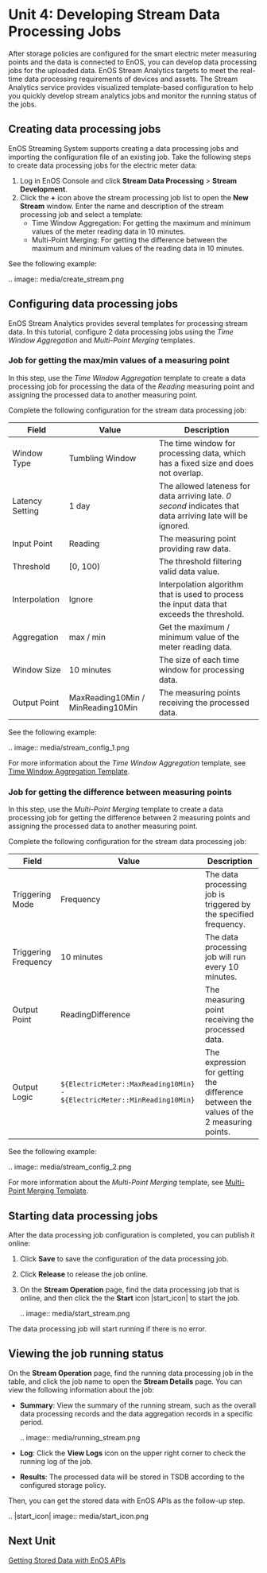 # Unit 4: Developing Stream Data Processing Jobs

After storage policies are configured for the smart electric meter measuring points and the data is connected to EnOS, you can develop data processing jobs for the uploaded data. EnOS Stream Analytics targets to meet the real-time data processing requirements of devices and assets. The Stream Analytics service provides visualized template-based configuration to help you quickly develop stream analytics jobs and monitor the running status of the jobs.


## Creating data processing jobs

EnOS Streaming System supports creating a data processing jobs and importing the configuration file of an existing job. Take the following steps to create data processing jobs for the electric meter data:

1. Log in EnOS Console and click **Stream Data Processing** > **Stream Development**.
2. Click the **+** icon above the stream processing job list to open the **New Stream** window. Enter the name and description of the stream processing job and select a template:
   - Time Window Aggregation: For getting the maximum and minimum values of the meter reading data in 10 minutes.
   - Multi-Point Merging: For getting the difference between the maximum and minimum values of the reading data in 10 minutes.

See the following example:

.. image:: media/create_stream.png

## Configuring data processing jobs

EnOS Stream Analytics provides several templates for processing stream data. In this tutorial, configure 2 data processing jobs using the *Time Window Aggregation* and *Multi-Point Merging* templates.

### Job for getting the max/min values of a measuring point

In this step, use the *Time Window Aggregation* template to create a data processing job for processing the data of the *Reading* measuring point and assigning the processed data to another measuring point.

Complete the following configuration for the stream data processing job:

| Field           | Value                             | Description                                                  |
| --------------- | --------------------------------- | ------------------------------------------------------------ |
| Window Type     | Tumbling Window                   | The time window for processing data, which has a fixed size and does not overlap. |
| Latency Setting | 1 day                             | The allowed lateness for data arriving late. *0 second* indicates that data arriving late will be ignored. |
| Input Point     | Reading                           | The measuring point providing raw data.                        |
| Threshold       | [0, 100)                          | The threshold filtering valid data value.                    |
| Interpolation   | Ignore                            | Interpolation algorithm that is used to process the input data that exceeds the threshold. |
| Aggregation     | max / min                         | Get the maximum / minimum value of the meter reading data.   |
| Window Size     | 10 minutes                        | The size of each time window for processing data.            |
| Output Point    | MaxReading10Min / MinReading10Min | The measuring points receiving the processed data.             |

See the following example:

.. image:: media/stream_config_1.png

For more information about the *Time Window Aggregation* template, see [Time Window Aggregation Template](/docs/data-asset/en/latest/learn/ai_template_overview.html).

### Job for getting the difference between measuring points

In this step, use the *Multi-Point Merging* template to create a data processing job for getting the difference between 2 measuring points and assigning the processed data to another measuring point.

Complete the following configuration for the stream data processing job:

| Field                | Value                                                        | Description                                                  |
| -------------------- | ------------------------------------------------------------ | ------------------------------------------------------------ |
| Triggering Mode      | Frequency                                                    | The data processing job is triggered by the specified frequency. |
| Triggering Frequency | 10 minutes                                                   | The data processing job will run every 10 minutes.           |
| Output Point         | ReadingDifference                                            | The measuring point receiving the processed data.              |
| Output Logic         | `${ElectricMeter::MaxReading10Min} - ${ElectricMeter::MinReading10Min}` | The expression for getting the difference between the values of the 2 measuring points. |

See the following example:

.. image:: media/stream_config_2.png

For more information about the *Multi-Point Merging* template, see [Multi-Point Merging Template](/docs/data-asset/en/latest/learn/multi_point_overview.html).

## Starting data processing jobs

After the data processing job configuration is completed, you can publish it online:

1. Click **Save** to save the configuration of the data processing job.

2. Click **Release** to release the job online.

3. On the **Stream Operation** page, find the data processing job that is online, and then click the  the **Start** icon |start_icon| to start the job.

   .. image:: media/start_stream.png

The data processing job will start running if there is no error.

## Viewing the job running status

On the **Stream Operation** page, find the running data processing job in the table, and click the job name to open the **Stream Details** page. You can view the following information about the job:

- **Summary**: View the summary of the running stream, such as the overall data processing records and the data aggregation records in a specific period.

  .. image:: media/running_stream.png

- **Log**: Click the **View Logs** icon on the upper right corner to check the running log of the job.

- **Results**: The processed data will be stored in TSDB according to the configured storage policy.

Then, you can get the stored data with EnOS APIs as the follow-up step.

.. |start_icon| image:: media/start_icon.png

## Next Unit

[Getting Stored Data with EnOS APIs](getting_stored_data)

<!--end-->

